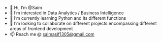 - 👋 Hi, I’m @Saim
- 👀 I’m interested in Data Analytics / Business Intelligence
- 🌱 I’m currently learning Python and its different functions
- 💞️ I’m looking to collaborate on different projects encompassing different areas of frontend development
- 📫 Reach me @ saimasif1305@gmail.com



<!---
Saimi-13/Saimi-13 is a ✨ special ✨ repository because its `README.md` (this file) appears on your GitHub profile.
You can click the Preview link to take a look at your changes.
--->
